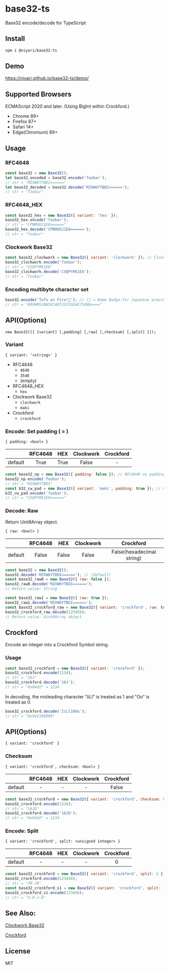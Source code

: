 # base32-ts
Base32 encode/decode for TypeScript

## Install
```sh
npm i @niyari/base32-ts
```

## Demo
https://niyari.github.io/base32-ts/demo/

## Supported Browsers
ECMAScript 2020 and later. (Using BigInt within Crockford.)

* Chrome 89+
* Firefox 87+
* Safari 14+
* Edge(Chromium) 89+

## Usage
### RFC4648
```js
const base32 = new Base32();
let base32_encoded = base32.encode('foobar');
// str = "MZXW6YTBOI======"
let base32_decoded = base32.decode('MZXW6YTBOI======');
// str = "foobar"
```


### RFC4648_HEX
```js
const base32_hex = new Base32({ variant: 'hex' });
base32_hex.encode('foobar');
// str = "CPNMUOJ1E8======"
base32_hex.decode('CPNMUOJ1E8======');
// str = "foobar"
```


### Clockwork Base32
```js
const base32_clockwork = new Base32({ variant: 'clockwork' }); // Clockwork (short name 'maki')
base32_clockwork.encode('foobar');
// str = "CSQPYRK1E8"
base32_clockwork.decode('CSQPYRK1E8');
// str = "foobar"
```

### Encoding multibyte character set
```js
base32.encode('Tofu on Fire!📛'); // (📛 = Name Badge:for Japanese preschoolers.)
// str = "KRXWM5JAN5XCARTJOJSSD4E7SONQ===="
```


## API(Options)
```
new Base32([{ [variant] [,padding] [,raw] [,checksum] [,split] }]);
```

### Variant
```
{ variant: '<string>' }
```
* RFC4648
  * `4648`
  * `3548` 
  * (empty) 
* RFC4648_HEX
  * `hex`
* Clockwork Base32
  * `clockwork`
  * `maki`
* Crockford
  * `crockford`


### Encode: Set padding ( = ) 
```
{ padding: <bool> }
```

| | RFC4648 | HEX | Clockwork  | Crockford
---: | :---: | :---: | :---: | :---:
| default | True | True | False | -

```js
const base32_np = new Base32({ padding: false }); // RFC4648 no padding
base32_np.encode('foobar');
// str = "MZXW6YTBOI"
const b32_cw_pad = new Base32({ variant: 'maki', padding: true }); // Clockwork use padding
b32_cw_pad.encode('foobar');
// str = "CSQPYRK1E8======"
```


### Decode: Raw
Return Uint8Array object.
```
{ raw: <bool> }
```

| | RFC4648 | HEX | Clockwork  | Crockford
---: | :---: | :---: | :---: | :---:
| default | False | False | False | False(hexadecimal string) 

```js
const base32 = new Base32();
base32.decode('MZXW6YTBOI======'); // (default)
const base32_raw0 = new Base32({ raw: false });
base32_raw0.decode('MZXW6YTBOI======');
// Return value: String

const base32_raw1 = new Base32({ raw: true });
base32_raw1.decode('MZXW6YTBOI======');
const base32_crockford_raw = new Base32({ variant: 'crockford', raw: true });
base32_crockford_raw.decode(123456);
// Return value: Uint8Array object
```



## Crockford
Encode an integer into a Crockford Symbol string.

### Usage
```js
const base32_crockford = new Base32({ variant: 'crockford' });
base32_crockford.encode(1234);
// str = "16J"
base32_crockford.decode('16J');
// str = "0x04d2" = 1234
```

In decoding, the misleading character "IiLl" is treated as 1 and "Oo" is treated as 0.
```js
base32_crockford.decode('IiLl10Oo');
// str = "0x842108000"
```

## API(Options)
```
{ variant: 'crockford' }
```

### Checksum
```
{ variant: 'crockford', checksum: <bool> }
```

| | RFC4648 | HEX | Clockwork  | Crockford
---: | :---: | :---: | :---: | :---:
| default | - | - | - | False

```js
const base32_crockford = new Base32({ variant: 'crockford', checksum: true });
base32_crockford.encode(1234);
// str = "16JD"
base32_crockford.decode('16JD');
// str = "0x04d2" = 1234
```


### Encode: Split
```
{ variant: 'crockford', split: <unsigned integer> }
```

| | RFC4648 | HEX | Clockwork  | Crockford
---: | :---: | :---: | :---: | :---:
| default | - | - | - | 0

```js
const base32_crockford = new Base32({ variant: 'crockford', split: 2 });
base32_crockford.encode(123456);
// str = "3R-J0"
const base32_crockford_s1 = new Base32({ variant: 'crockford', split: 1 });
base32_crockford_s1.encode(123456);
// str = "3-R-J-0"
```


## See Also:
 [Clockwork Base32]

 [Crockford]


## License
MIT

[Clockwork Base32]: https://gist.github.com/szktty/228f85794e4187882a77734c89c384a8
[Crockford]: https://www.crockford.com/base32.html
